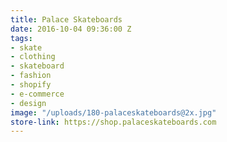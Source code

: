 ```yaml
---
title: Palace Skateboards
date: 2016-10-04 09:36:00 Z
tags:
- skate
- clothing
- skateboard
- fashion
- shopify
- e-commerce
- design
image: "/uploads/180-palaceskateboards@2x.jpg"
store-link: https://shop.palaceskateboards.com
---
```


